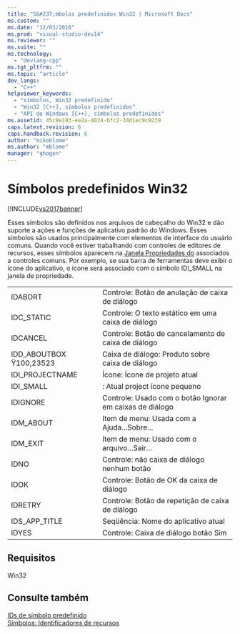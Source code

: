 ```yaml
---
title: "S&#237;mbolos predefinidos Win32 | Microsoft Docs"
ms.custom: ""
ms.date: "12/03/2016"
ms.prod: "visual-studio-dev14"
ms.reviewer: ""
ms.suite: ""
ms.technology: 
  - "devlang-cpp"
ms.tgt_pltfrm: ""
ms.topic: "article"
dev_langs: 
  - "C++"
helpviewer_keywords: 
  - "símbolos, Win32 predefinido"
  - "Win32 [C++], símbolos predefinidos"
  - "API do Windows [C++], símbolos predefinidos"
ms.assetid: 45c8e193-ee2a-4024-bfc2-34d1ec9c9239
caps.latest.revision: 6
caps.handback.revision: 6
author: "mikeblome"
ms.author: "mblome"
manager: "ghogen"
---
```

# S&#237;mbolos predefinidos Win32
[!INCLUDE[vs2017banner](../assembler/inline/includes/vs2017banner.md)]

Esses símbolos são definidos nos arquivos de cabeçalho do Win32 e dão suporte a ações e funções de aplicativo padrão do Windows.  Esses símbolos são usados principalmente com elementos de interface do usuário comuns.  Quando você estiver trabalhando com controles de editores de recursos, esses símbolos aparecem na  [Janela Propriedades do](../Topic/Properties%20Window.md) associados a controles comuns.  Por exemplo, se sua barra de ferramentas deve exibir o ícone do aplicativo, o ícone será associado com o símbolo IDI\_SMALL na janela de propriedade.  
  
|||  
|-|-|  
|IDABORT|Controle: Botão de anulação de caixa de diálogo|  
|IDC\_STATIC|Controle: O texto estático em uma caixa de diálogo|  
|IDCANCEL|Controle: Botão de cancelamento de caixa de diálogo|  
|IDD\_ABOUTBOX Ÿ100,23523|Caixa de diálogo: Produto sobre caixa de diálogo|  
|IDI\_PROJECTNAME|Ícone: Ícone de projeto atual|  
|IDI\_SMALL|: Atual project ícone pequeno|  
|IDIGNORE|Controle: Usado com o botão Ignorar em caixas de diálogo|  
|IDM\_ABOUT|Item de menu: Usada com a Ajuda...Sobre...|  
|IDM\_EXIT|Item de menu: Usado com o arquivo...Sair...|  
|IDNO|Controle: não caixa de diálogo nenhum botão|  
|IDOK|Controle: Botão de OK da caixa de diálogo|  
|IDRETRY|Controle: Botão de repetição de caixa de diálogo|  
|IDS\_APP\_TITLE|Seqüência: Nome do aplicativo atual|  
|IDYES|Controle: Caixa de diálogo botão Sim|  
  
## Requisitos  
 Win32  
  
## Consulte também  
 [IDs de símbolo predefinido](../windows/predefined-symbol-ids.md)   
 [Símbolos: Identificadores de recursos](../mfc/symbols-resource-identifiers.md)